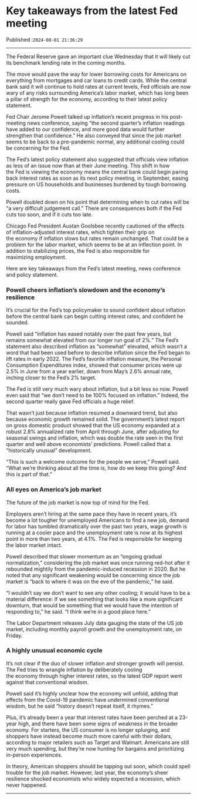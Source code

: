 # Key takeaways from the latest Fed meeting

Published :`2024-08-01 21:36:29`

---

The Federal Reserve gave an important clue Wednesday that it will likely cut its benchmark lending rate in the coming months.

The move would pave the way for lower borrowing costs for Americans on everything from mortgages and car loans to credit cards. While the central bank said it will continue to hold rates at current levels, Fed officials are now wary of any risks surrounding America’s labor market, which has long been a pillar of strength for the economy, according to their latest policy statement.

Fed Chair Jerome Powell talked up inflation’s recent progress in his post-meeting news conference, saying “the second quarter’s inflation readings have added to our confidence, and more good data would further strengthen that confidence.” He also conveyed that since the job market seems to be back to a pre-pandemic normal, any additional cooling could be concerning for the Fed.

The Fed’s latest policy statement also suggested that officials view inflation as less of an issue now than at their June meeting. This shift in how the Fed is viewing the economy means the central bank could begin paring back interest rates as soon as its next policy meeting, in September, easing pressure on US households and businesses burdened by tough borrowing costs.

Powell doubled down on his point that determining when to cut rates will be “a very difficult judgement call.” There are consequences both if the Fed cuts too soon, and if it cuts too late.

Chicago Fed President Austan Goolsbee recently cautioned of the effects of inflation-adjusted interest rates, which tighten their grip on the economy if inflation slows but rates remain unchanged. That could be a problem for the labor market, which seems to be at an inflection point. In addition to stabilizing prices, the Fed is also responsible for maximizing employment.

Here are key takeaways from the Fed’s latest meeting, news conference and policy statement.

### Powell cheers inflation’s slowdown and the economy’s resilience

It’s crucial for the Fed’s top policymaker to sound confident about inflation before the central bank can begin cutting interest rates, and confident he sounded.

Powell said “inflation has eased notably over the past few years, but remains somewhat elevated from our longer run goal of 2%.” The Fed’s statement also described inflation as “somewhat” elevated, which wasn’t a word that had been used before to describe inflation since the Fed began to lift rates in early 2022. The Fed’s favorite inflation measure, the Personal Consumption Expenditures index, showed that consumer prices were up 2.5% in June from a year earlier, down from May’s 2.6% annual rate, inching closer to the Fed’s 2% target.

The Fed is still very much wary about inflation, but a bit less so now. Powell even said that “we don’t need to be 100% focused on inflation.” Indeed, the second quarter really gave Fed officials a huge relief.

That wasn’t just because inflation resumed a downward trend, but also because economic growth remained solid. The government’s latest report on gross domestic product showed that the US economy expanded at a robust 2.8% annualized rate from April through June, after adjusting for seasonal swings and inflation, which was double the rate seen in the first quarter and well above economists’ predictions. Powell called that a “historically unusual” development.

“This is such a welcome outcome for the people we serve,” Powell said. “What we’re thinking about all the time is, how do we keep this going? And this is part of that.”

### All eyes on America’s job market

The future of the job market is now top of mind for the Fed.

Employers aren’t hiring at the same pace they have in recent years, it’s become a lot tougher for unemployed Americans to find a new job, demand for labor has tumbled dramatically over the past two years, wage growth is running at a cooler pace and the unemployment rate is now at its highest point in more than two years, at 4.1%. The Fed is responsible for keeping the labor market intact.

Powell described that slower momentum as an “ongoing gradual normalization,” considering the job market was once running red-hot after it rebounded mightily from the pandemic-induced recession in 2020. But he noted that any significant weakening would be concerning since the job market is “back to where it was on the eve of the pandemic,” he said.

“I wouldn’t say we don’t want to see any other cooling; it would have to be a material difference: If we see something that looks like a more significant downturn, that would be something that we would have the intention of responding to,” he said. “I think we’re in a good place here.”

The Labor Department releases July data gauging the state of the US job market, including monthly payroll growth and the unemployment rate, on Friday.

### A highly unusual economic cycle

It’s not clear if the duo of slower inflation and stronger growth will persist. The Fed tries to wrangle inflation by deliberately cooling the economy through higher interest rates, so the latest GDP report went against that conventional wisdom.

Powell said it’s highly unclear how the economy will unfold, adding that effects from the Covid-19 pandemic have undermined conventional wisdom, but he said “history doesn’t repeat itself, it rhymes.”

Plus, it’s already been a year that interest rates have been perched at a 23-year high, and there have been some signs of weakness in the broader economy. For starters, the US consumer is no longer splurging, and shoppers have instead become much more careful with their dollars, according to major retailers such as Target and Walmart. Americans are still very much spending, but they’re now hunting for bargains and prioritizing in-person experiences.

In theory, American shoppers should be tapping out soon, which could spell trouble for the job market. However, last year, the economy’s sheer resilience shocked economists who widely expected a recession, which never happened.

---

